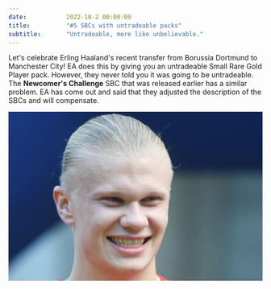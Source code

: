 ```yaml
---
date: 			2022-10-2 00:00:00
title: 			"#5 SBCs with untradeable packs"
subtitle: 		"Untradeable, more like unbelievable."
---
```


Let's celebrate Erling Haaland's recent transfer from Borussia Dortmund to Manchester City! EA does this by giving you an untradeable Small Rare Gold Player pack. However, they never told you it was going to be untradeable. The **Newcomer's Challenge** SBC that was released earlier has a similar problem. EA has come out and said that they adjusted the description of the SBCs and will compensate.


<img src="/assets/images/haaland.jpg" alt="Haaland agrees."/>